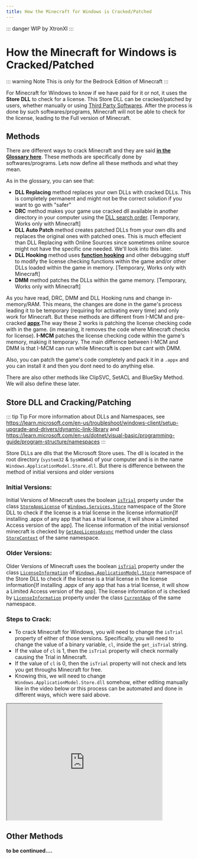 ```yaml
---
title: How the Minecraft for Windows is Cracked/Patched
---
```

::: danger
WIP by XtronXI
:::

# How the Minecraft for Windows is Cracked/Patched

::: warning Note
This is only for the Bedrock Edition of Minecraft
:::

For Minecraft for Windows to know if we have paid for it or not, it uses the **Store DLL** to check for a license. This Store DLL can be cracked/patched by users, whether manually or using [Third Party Softwares](/windows/minecraft-for-windows#unlockers-for-minecraft-for-windows). After the process is done by such softwares/programs, Minecraft will not be able to check for the license, leading to the Full version of Minecraft. 

## Methods

There are different ways to crack Minecraft and they are said [**in the Glossary here**](/windows/minecraft-for-windows#minecraft-for-windows). These methods are specifically done by softwares/programs. Lets now define all these methods and what they mean.

As in the glossary, you can see that:
- **DLL Replacing** method replaces your own DLLs with cracked DLLs. This is completely permanent and might not be the correct solution if you want to go with "safer"
- **DRC** method makes your game use cracked dll available in another directory in your computer using the [DLL search order](https://learn.microsoft.com/en-us/windows/win32/dlls/dynamic-link-library-search-order). [Temporary, Works only with Minecraft]
- **DLL Auto Patch** method creates patched DLLs from your own dlls and replaces the original ones with patched ones. This is much effecient than DLL Replacing with Online Sources since sometimes online source might not have the specific one needed. We'll look into this later.
- **DLL Hooking** method uses [**function hooking**](https://kylehalladay.com/blog/2020/11/13/Hooking-By-Example.html) and other debugging stuff to modify the license checking functions within the game and/or other DLLs loaded within the game in memory. [Temporary, Works only with Minecraft]
- **DMM** method patches the DLLs within the game memory. [Temporary, Works only with Minecraft] 

As you have read, DRC, DMM and DLL Hooking runs and change in-memory/RAM. This means, the changes are done in the game's process leading it to be temporary (requiring for activating every time) and only work for Minecraft. But these methods are different from I-MCM and pre-cracked [**appx**](https://fileinfo.com/extension/appx).The way these 2 works is patching the license checking code with in the game. (in meaning, it removes the code where Minecraft checks for license). **I-MCM** patches the license checking code within the game's memory, making it temporary. The main differnce between I-MCM and DMM is that I-MCM can run while Minecraft is open but cant with DMM.

Also, you can patch the game's code completely and pack it in a `.appx` and you can install it and then you dont need to do anything else. 

There are also other methods like ClipSVC, SetACL and BlueSky Method. We will also define these later.

## Store DLL and Cracking/Patching

::: tip Tip
For more information about DLLs and Namespaces, see https://learn.microsoft.com/en-us/troubleshoot/windows-client/setup-upgrade-and-drivers/dynamic-link-library and https://learn.microsoft.com/en-us/dotnet/visual-basic/programming-guide/program-structure/namespaces
:::

Store DLLs are dlls that the Microsoft Store uses. The dll is located in the root directory (`system32` & `SysWOW64`) of your computer and is in the name `Windows.ApplicationModel.Store.dll`. But there is difference between the method of initial versions and older versions

### Initial Versions:

Initial Versions of Minecraft uses the boolean [`isTrial`](https://learn.microsoft.com/en-us/uwp/api/windows.services.store.storeapplicense.istrial?view=winrt-26100) property under the class [`StoreAppLicense`](https://learn.microsoft.com/en-us/uwp/api/windows.services.store.storeapplicense?view=winrt-26100) of [`Windows.Services.Store`](https://learn.microsoft.com/en-us/uwp/api/windows.services.store?view=winrt-26100) namespace of the Store DLL to check if the license is a trial license in the license information[If installing .appx of any app that has a trial license, it will show a Limited Access version of the app]. The license information of the initial versionsof minecraft is checked by [`GetAppLicenseAsync`](https://learn.microsoft.com/en-us/uwp/api/windows.services.store.storecontext.getapplicenseasync?view=winrt-26100) method under the class [`StoreContext`](https://learn.microsoft.com/en-us/uwp/api/windows.services.store?view=winrt-26100) of the same namespace.   

### Older Versions:

Older Versions of Minecraft uses the boolean [`isTrial`](https://learn.microsoft.com/en-us/uwp/api/windows.applicationmodel.store.licenseinformation.istrial?view=winrt-26100) property under the class [`LicenseInformation`](https://learn.microsoft.com/en-us/uwp/api/windows.applicationmodel.store.licenseinformation?view=winrt-26100) of [`Windows.ApplicationModel.Store`](https://learn.microsoft.com/en-us/uwp/api/windows.services.store?view=winrt-26100) namespace of the Store DLL to check if the license is a trial license in the license information[If installing .appx of any app that has a trial license, it will show a Limited Access version of the app]. The license information of  is checked by [`LicenseInformation`](https://learn.microsoft.com/en-us/uwp/api/windows.applicationmodel.store.currentapp.licenseinformation?view=winrt-26100) property under the class [`CurrentApp`](https://learn.microsoft.com/en-us/uwp/api/windows.applicationmodel.store.currentapp?view=winrt-26100) of the same namespace.

### Steps to Crack:

- To crack Minecraft for Windows, you will need to change the `isTrial` property of either of those versions. Specifically, you will need to change the value of a binary variable, `cl`, inside the `get_isTrial` string. 
- If the value of `cl` is 1, then the `isTrial` property will check normally causing the Trial in Minecraft. 
- If the value of `cl` is 0, then the `isTrial` property will not check and lets you get throughs Minecraft for free.
- Knowing this, we will need to change `Windows.ApplicationModel.Store.dll` somehow, either editing manually like in the video below or this process can be automated and done in different ways, which were said above.

 <iframe width="420" height="315"
src="https://youtube.com/embed/h2W6vzLN8Fg">
</iframe> 

## Other Methods

**to be continued....**